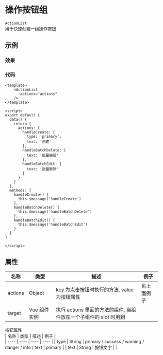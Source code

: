 # 操作按钮组    
`ActionList`  
用于快速创建一组操作按钮  

## 示例  

### 效果

<Demo>
  <ActionListDemo />
</Demo>

### 代码  
```vue
<template>
    <ActionList 
      :actions="actions"
    />
</template>

<script>
export default {
  data() {
    return {
      actions: {
        handleCreate: {
          type: 'primary',
          text: '创建'
        }, 
        handleBatchDelete: {
          text: '批量编辑'
        },
        handleBatchEdit: {
          text: '批量删除'
        }
      }
    }
  },
  methods: {
    handleCreate() {
      this.$message('handleCreate')
    },
    handleBatchDelete() {
      this.$message('handleBatchDelete')
    },
    handleBatchEdit() {
      this.$message('handleBatchEdit')
    }
  }
}

</script>

```


## 属性  
| 名称 | 类型 | 描述 | 例子 |  
| ---- | ---- | ---- | ---- |
| actions | Object | key 为点击按钮时执行的方法, value 为按钮属性| 见上面例子 |
| target | Vue 组件实例 | 执行 actions 里面的方法的组件, 当组件放在一个子组件的 slot 时用到| |

按钮属性  
| 名称 | 类型 | 描述 | 例子 |  
| ---- | ---- | ---- | ---- |
| type | String | primary / success / warning / danger / info / text | primary |
| text | String | 按钮文字 |  |

<Vssue />
